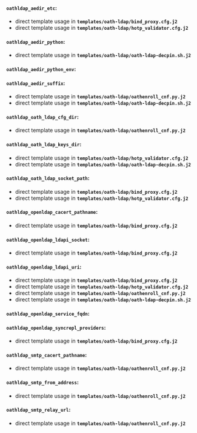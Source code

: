 #### `oathldap_aedir_etc`:
  - direct template usage in **`templates/oath-ldap/bind_proxy.cfg.j2`**
  - direct template usage in **`templates/oath-ldap/hotp_validator.cfg.j2`**
#### `oathldap_aedir_python`:
  - direct template usage in **`templates/oath-ldap/oath-ldap-decpin.sh.j2`**
#### `oathldap_aedir_python_env`:
#### `oathldap_aedir_suffix`:
  - direct template usage in **`templates/oath-ldap/oathenroll_cnf.py.j2`**
  - direct template usage in **`templates/oath-ldap/oath-ldap-decpin.sh.j2`**
#### `oathldap_oath_ldap_cfg_dir`:
  - direct template usage in **`templates/oath-ldap/oathenroll_cnf.py.j2`**
#### `oathldap_oath_ldap_keys_dir`:
  - direct template usage in **`templates/oath-ldap/hotp_validator.cfg.j2`**
  - direct template usage in **`templates/oath-ldap/oath-ldap-decpin.sh.j2`**
#### `oathldap_oath_ldap_socket_path`:
  - direct template usage in **`templates/oath-ldap/bind_proxy.cfg.j2`**
  - direct template usage in **`templates/oath-ldap/hotp_validator.cfg.j2`**
#### `oathldap_openldap_cacert_pathname`:
  - direct template usage in **`templates/oath-ldap/bind_proxy.cfg.j2`**
#### `oathldap_openldap_ldapi_socket`:
  - direct template usage in **`templates/oath-ldap/bind_proxy.cfg.j2`**
#### `oathldap_openldap_ldapi_uri`:
  - direct template usage in **`templates/oath-ldap/bind_proxy.cfg.j2`**
  - direct template usage in **`templates/oath-ldap/hotp_validator.cfg.j2`**
  - direct template usage in **`templates/oath-ldap/oathenroll_cnf.py.j2`**
  - direct template usage in **`templates/oath-ldap/oath-ldap-decpin.sh.j2`**
#### `oathldap_openldap_service_fqdn`:
#### `oathldap_openldap_syncrepl_providers`:
  - direct template usage in **`templates/oath-ldap/bind_proxy.cfg.j2`**
#### `oathldap_smtp_cacert_pathname`:
  - direct template usage in **`templates/oath-ldap/oathenroll_cnf.py.j2`**
#### `oathldap_smtp_from_address`:
  - direct template usage in **`templates/oath-ldap/oathenroll_cnf.py.j2`**
#### `oathldap_smtp_relay_url`:
  - direct template usage in **`templates/oath-ldap/oathenroll_cnf.py.j2`**
